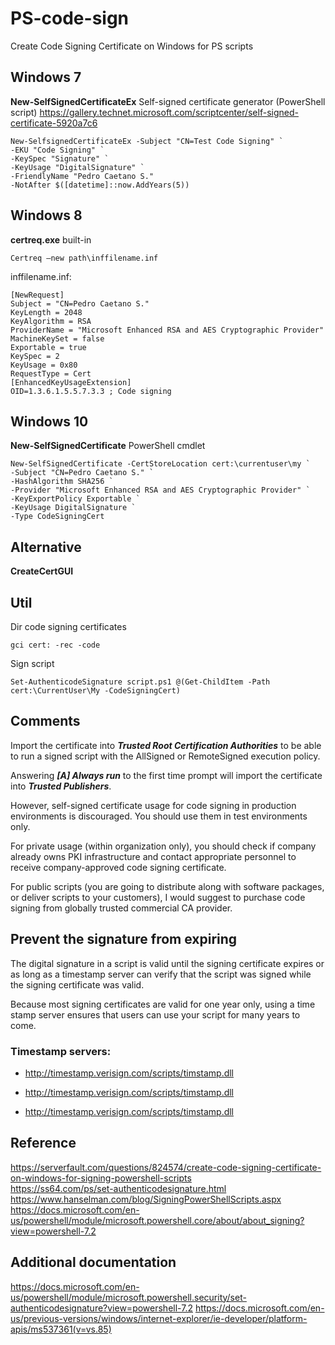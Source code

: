 # PS-code-sign
Create Code Signing Certificate on Windows for PS scripts

## Windows 7
__New-SelfSignedCertificateEx__ Self-signed certificate generator (PowerShell script)
https://gallery.technet.microsoft.com/scriptcenter/self-signed-certificate-5920a7c6
```
New-SelfsignedCertificateEx -Subject "CN=Test Code Signing" `
-EKU "Code Signing" `
-KeySpec "Signature" ` 
-KeyUsage "DigitalSignature" `
-FriendlyName "Pedro Caetano S."
-NotAfter $([datetime]::now.AddYears(5))
```

## Windows 8
__certreq.exe__ built-in
```
Certreq –new path\inffilename.inf
```

inffilename.inf:
```
[NewRequest]
Subject = "CN=Pedro Caetano S."
KeyLength = 2048
KeyAlgorithm = RSA
ProviderName = "Microsoft Enhanced RSA and AES Cryptographic Provider"
MachineKeySet = false
Exportable = true
KeySpec = 2
KeyUsage = 0x80
RequestType = Cert
[EnhancedKeyUsageExtension]
OID=1.3.6.1.5.5.7.3.3 ; Code signing
```

## Windows 10
__New-SelfSignedCertificate__ PowerShell cmdlet
```
New-SelfSignedCertificate -CertStoreLocation cert:\currentuser\my `
-Subject "CN=Pedro Caetano S." `
-HashAlgorithm SHA256 `
-Provider "Microsoft Enhanced RSA and AES Cryptographic Provider" `
-KeyExportPolicy Exportable `
-KeyUsage DigitalSignature `
-Type CodeSigningCert
```

## Alternative
__CreateCertGUI__

## Util
Dir code signing certificates
```
gci cert: -rec -code
```

Sign script
```
Set-AuthenticodeSignature script.ps1 @(Get-ChildItem -Path cert:\CurrentUser\My -CodeSigningCert)
```

## Comments
Import the certificate into ___Trusted Root Certification Authorities___ to be able to run a signed script with the AllSigned or
RemoteSigned execution policy.

Answering ___[A] Always run___ to the first time prompt will import the certificate into ___Trusted Publishers___.

However, self-signed certificate usage for code signing in production environments is discouraged. You should use them in test environments only.

For private usage (within organization only), you should check if company already owns PKI infrastructure and contact appropriate personnel to receive company-approved code signing certificate.

For public scripts (you are going to distribute along with software packages, or deliver scripts to your customers), I would suggest to purchase code signing from globally trusted commercial CA provider.

## Prevent the signature from expiring
The digital signature in a script is valid until the signing certificate expires or as long as a timestamp server can verify that the script was signed while the signing certificate was valid.

Because most signing certificates are valid for one year only, using a time stamp server ensures that users can use your script for many years to come.

### Timestamp servers:
* http://timestamp.verisign.com/scripts/timstamp.dll
+ http://timestamp.verisign.com/scripts/timstamp.dll
- http://timestamp.verisign.com/scripts/timstamp.dll

## Reference
https://serverfault.com/questions/824574/create-code-signing-certificate-on-windows-for-signing-powershell-scripts  
https://ss64.com/ps/set-authenticodesignature.html  
https://www.hanselman.com/blog/SigningPowerShellScripts.aspx  
https://docs.microsoft.com/en-us/powershell/module/microsoft.powershell.core/about/about_signing?view=powershell-7.2

## Additional documentation
https://docs.microsoft.com/en-us/powershell/module/microsoft.powershell.security/set-authenticodesignature?view=powershell-7.2
https://docs.microsoft.com/en-us/previous-versions/windows/internet-explorer/ie-developer/platform-apis/ms537361(v=vs.85)
